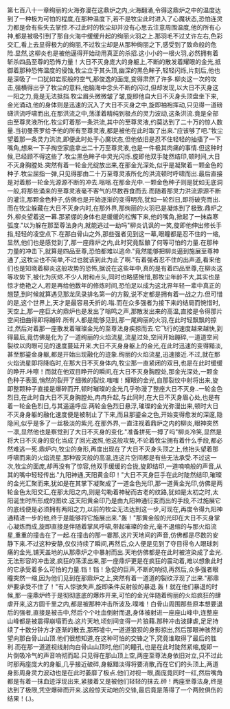 第七百八十一章绚丽的火海弥漫在这鼎炉之内,火海翻涌,令得这鼎炉之中的温度达到了一种极为可怕的程度,在那种温度下,若不是牧尘此时进入了心魔状态,恐怕连灵力都是会有些失去掌控.不过此时的牧尘却并没有心思去注意周围温度,他的所有心神,都是被吸引到了那自火海中缓缓升起的绚丽火羽之上.那羽毛不过丈许左右,色彩交汇,看上去显得极为的绚丽,不过牧尘却是从那种绚丽之下,感受到了致命般的危险.显然,这柳炎也是被他逼得开始动用真正的杀招.这小小的一根火羽,必然拥有着斩杀四品至尊的恐怖力量！大日不灭身庞大的身躯上,不断的散发着耀眼的金光,抵御着那种恐怖温度的侵蚀,牧尘立于其头顶,幽深的黑色眸子,轻轻闪烁,片刻后,他也是深吸了一口犹如岩浆般的空气,那俊逸的面庞,变得肃然了许多.柳炎这一次的攻击,强横得出乎了牧尘的意料,他脑海中念头不断的闪过,但却发现,以大日不灭身这一阳之力,竟是无法抵挡.牧尘眉头微微皱了皱,旋即他自大日不灭身头顶盘坐下来,金光涌动,他的身体则是迅速的沉入了大日不灭身之中,旋即袖袍挥动,只见得一道磅礴洪流呼啸而出,在那洪流之中,荡漾着精纯到极点的灵力波动,这条洪流.竟是全部由至尊灵液所化.牧尘盯着那一条洪流,其中的至尊灵液,约莫达到了二十万的惊人数量.当初曼荼罗给予他的所有至尊灵液,都是被他在此时取了出来."应该够了吧."牧尘望着那一条灵力洪流,即便此时处于心魔状态,但他依旧是忍不住轻轻的抽搐了一下嘴角,想来一下子掏空家底拿出二十万至尊灵液,也是一件极其肉痛的事情.但这种时候,已经顾不得这些了.牧尘黑色眸子中灵光闪烁.旋即他双手陡然结印,顿时间,大日不灭身胸膛处.突然有着一轮金光绽放出来,在那金光深处,似乎是凝聚着一颗金色的种子.牧尘屈指一弹,只见得那由二十万至尊灵液所化的洪流顿时呼啸而出.最后直接是对着那一轮金光源源不断的冲去.嗡嗡.在那金光中.一颗金色种子则是犹如无底洞一般,将那些涌来的至尊灵液毫不客气的尽数吞食而去.而随着那灵力洪流源源不断的灌注,那颗金色种子,仿佛也是开始逐渐的变得明亮,犹如一轮烈日,即将破壳而出.而在牧尘躲藏在大日不灭身内时,在那外界,那绚丽的火羽已是凝炼到了极致.鼎炉之外,柳炎望着这一幕.那紧绷的身体也是缓缓的松懈下来,他的嘴角,掀起了一抹森寒弧度."以为躲在那至尊法身内,就能逃过一劫吗"柳炎讥讽的一笑,旋即他伸出修长手指,轻轻的凌空点下.在那白骨山之外,那些强者见到这一幕,眼瞳都是忍不住的一缩,显然,他们也是感觉到了,那一座鼎炉之内,此时究竟酝酿了何等可怕的力量.在那种力量的冲击下,就算是四品至尊,恐怕都难以逃命."竟然能够把柳炎逼到施展至尊神通了,这牧尘也不简单,不过也就该到此为止了啊."有着强者忍不住的出声道,看来他们也是知晓着柳炎这般攻势的恐怖,据说在这些年中,真的是有着四品至尊,在柳炎这等攻势下,被化为灰烬.不少人附和点头,同时也略感惋惜,那牧尘年龄不大,其实也是惊才绝艳之人,若是再给他数年的修炼时间,恐怕足以成为这北界年轻一辈中真正的翘楚,到时候就算遇见那龙凤录排名第一的方毅,说不定都是拥有着一战之力.但可惜的是,这个世界上,天才是最容易夭折的.嗡.而在众多强者为接下来的结局而惋惜时,天空上,那一座巨大的鼎炉也是发出了嗡鸣之声,那散发出来的高温,直接是令得那片空间扭曲得即将蹦碎.所有人都是能够见到,那一尾绚丽的火羽,在此时轻飘飘的掠过,然后对着那一座散发着璀璨金光的至尊法身疾掠而去.它飞行的速度越来越快,到得最后,竟仿佛是化为了一道绚丽的火焰流星,流星过处,空间开始蹦碎,一道道空间裂纹以肉眼可见的速度蔓延开来.大日不灭身身躯上的金光,在此时迅速的变得黯淡,甚至那鎏金身躯,都是开始出现融化的迹象.绚丽的火焰流星,迅速接近.不过,就在那火焰流星即将降临时,在那大日不灭身体内,牧尘那一直紧闭的双目,也是在此时缓缓的睁开.咔嚓！而就在他双目睁开的瞬间,在大日不灭身胸膛处,那金光深处,一颗金色种子表面,悄然的裂开了细微的裂纹.嗤嗤！耀眼的金光,自那裂纹中射将出来,旋即整颗种子直接是爆碎而开,顿时璀璨的金光几乎弥漫了整座大日不灭身..一轮金色烈日,在此时自大日不灭身胸膛处,冉冉升起,与此同时,在大日不灭身眉心处,也是有着一轮金色烈日,与其遥遥呼应.两轮金色烈日悬浮,璀璨的金光弥漫出来,顿时大日不灭身身躯的融化速度便是被制止了下来,而且那鎏金之色,开始变得愈发的深邃,隐隐间,似乎是多了一丝极淡的紫光.在那外界,一直注视着鼎炉之内的柳炎,眼神突然一凛,显然他也是察觉到了大日不灭身的变化."准备拼死一搏了吗"柳炎冷笑,显然是将大日不灭身的变化当成了回光返照,他这般攻势,不论着牧尘拥有着什么手段,都必然难逃一死.鼎炉内,牧尘的身形,再度出现在了大日不灭身头顶之上,他抬头望着那呼啸而来的火焰流星,那种毁灭般的高温,连这片空间都是有些无法承受.不过这一次,牧尘的面庞,却再没有了惊容,他双手缓缓的合拢,旋即结印,一道喃喃般的声音,从其的嘴中轻轻传出."九阳神通,天阳黄金印！"大日不灭身巨手在此时陡然结印,璀璨的金光汇聚而来,犹如是在其掌下凝聚成了一道金色光印,那一道黄金光印,仿佛是两轮金色太阳交汇,在那太阳之内,则是勾勒着神秘而古老的纹路,犹如是太初之时,太阳诞生时所形成的图纹.这天阳黄金印乃是由九阳神通衍变而出的手段,不过施展它的底线便是必须拥有两阳之力,以前的牧尘无法达到这一步,可现在,再度令得九阳神通精进一步的他,终于是能够将它施展出来."轰！"那黄金般的光印在大日不灭身掌心凝炼而成,旋即直接是伴随着掌风呼啸,带起璀璨的金光,毫不退缩的与那火焰流星,重重的撞击在了一起.在撞击的那一霎那,这片天地间的声音,仿佛都是尽数的安静下来.不过这种安静,仅仅持续了瞬间,再然后,众人便是见到了夺目得令人眼球刺痛的金光,铺天盖地的从那鼎炉之中暴射而出.天地仿佛都是在此时被渲染成了金光.无法形容的冲击波,疯狂的荡漾出来,那一座鼎炉更是在疯狂的震动着,难以想象此时的它承受着多么可怕的力量.铛！铛！急促的巨声,不断的响彻,再然后,众多强者眼瞳突然一缩,因为他们见到在那鼎炉之上,突然有着一道道的裂纹浮现了出来."那鼎炉要承受不住了！"有人惊骇失声,旋即条件反射般的暴退.轰！就在他们暴退的时候,那一座鼎炉终于是彻彻底底的爆炸开来,可怕的金光伴随着绚丽的火焰疯狂的肆虐开来,这方圆千里之内,都是被那种冲击所波及.噗嗤！白骨山周围那些原本想要退后的强者,直接是被击中,然后个个吐血倒射而退,身体被射进一座座山峰中,连整座山峰都是被震得崩塌而去.这片天地,顷刻间变得一片狼藉.那种冲击波肆虐,足足持续了十数分钟方才逐渐的散去,那邢墟中,一道道狼狈的身影掠出,然后那眼神骇然的望向那白骨山山顶.他们很想知道,在这种可怕的交锋之下,究竟谁取得了最后的胜利.而在那一道道视线射向白骨山山顶时,他们的瞳孔,也是在此时陡然紧缩,旋即一片倒吸冷气的声音响彻而起.只见得在那山顶上空,两座至尊法身依旧对立,只不过此时那两座庞大的身躯,几乎接近破碎,身躯黯淡得将要消散,而在它们的头顶上,两道身影周身灵力波动也是在此时萎靡了极点.他们对视一眼,面庞竟同时一红,然后嘴角都是有着一抹血迹浮现出来,紧接着又是被他们轻轻的抹去.砰！两座至尊法身,终是达到了极限,凭空爆碎而开来.这般惊天动地的交锋,最后竟是落得了一个两败俱伤的结果！(.)。

